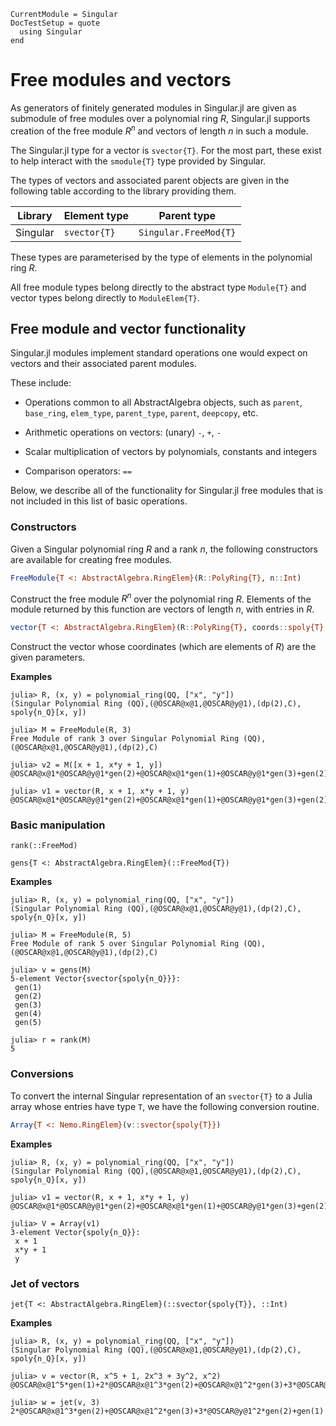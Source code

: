 ```@meta
CurrentModule = Singular
DocTestSetup = quote
  using Singular
end
```

# Free modules and vectors

As generators of finitely generated modules in Singular.jl are given as submodule of
free modules over a polynomial ring $R$, Singular.jl supports creation of the free
module $R^n$ and vectors of length $n$ in such a module.

The Singular.jl type for a vector is `svector{T}`. For the most part, these exist to
help interact with the `smodule{T}` type provided by Singular.

The types of vectors and associated parent objects are given in the following table
according to the library providing them.

 Library        | Element type    | Parent type
----------------|-----------------|--------------------------
Singular        | `svector{T}`    | `Singular.FreeMod{T}`

These types are parameterised by the type of elements in the polynomial ring $R$.

All free module types belong directly to the abstract type `Module{T}` and vector types
belong directly to `ModuleElem{T}`.

## Free module and vector functionality

Singular.jl modules implement standard operations one would expect on vectors and their
associated parent modules.

These include:

 * Operations common to all AbstractAlgebra objects, such as `parent`, `base_ring`,
   `elem_type`, `parent_type`, `parent`, `deepcopy`, etc.

 * Arithmetic operations on vectors: (unary) `-`, `+`, `-`

 * Scalar multiplication of vectors by polynomials, constants and integers

 * Comparison operators: `==`

Below, we describe all of the functionality for Singular.jl free modules that is not
included in this list of basic operations.

### Constructors

Given a Singular polynomial ring $R$ and a rank $n$, the following constructors are
available for creating free modules.

```julia
FreeModule{T <: AbstractAlgebra.RingElem}(R::PolyRing{T}, n::Int)
```

Construct the free module $R^n$ over the polynomial ring $R$. Elements of the module
returned by this function are vectors of length $n$, with entries in $R$.

```julia
vector{T <: AbstractAlgebra.RingElem}(R::PolyRing{T}, coords::spoly{T}...)
```

Construct the vector whose coordinates (which are elements of $R$) are the given
parameters.

**Examples**

```jldoctest
julia> R, (x, y) = polynomial_ring(QQ, ["x", "y"])
(Singular Polynomial Ring (QQ),(@OSCAR@x@1,@OSCAR@y@1),(dp(2),C), spoly{n_Q}[x, y])

julia> M = FreeModule(R, 3)
Free Module of rank 3 over Singular Polynomial Ring (QQ),(@OSCAR@x@1,@OSCAR@y@1),(dp(2),C)

julia> v2 = M([x + 1, x*y + 1, y])
@OSCAR@x@1*@OSCAR@y@1*gen(2)+@OSCAR@x@1*gen(1)+@OSCAR@y@1*gen(3)+gen(2)+gen(1)

julia> v1 = vector(R, x + 1, x*y + 1, y)
@OSCAR@x@1*@OSCAR@y@1*gen(2)+@OSCAR@x@1*gen(1)+@OSCAR@y@1*gen(3)+gen(2)+gen(1)
```

### Basic manipulation


```@docs
rank(::FreeMod)
```

```@docs
gens{T <: AbstractAlgebra.RingElem}(::FreeMod{T})
```

**Examples**

```jldoctest
julia> R, (x, y) = polynomial_ring(QQ, ["x", "y"])
(Singular Polynomial Ring (QQ),(@OSCAR@x@1,@OSCAR@y@1),(dp(2),C), spoly{n_Q}[x, y])

julia> M = FreeModule(R, 5)
Free Module of rank 5 over Singular Polynomial Ring (QQ),(@OSCAR@x@1,@OSCAR@y@1),(dp(2),C)

julia> v = gens(M)
5-element Vector{svector{spoly{n_Q}}}:
 gen(1)
 gen(2)
 gen(3)
 gen(4)
 gen(5)

julia> r = rank(M)
5
```

### Conversions

To convert the internal Singular representation of an `svector{T}` to a Julia array
whose entries have type `T`, we have the following conversion routine.

```julia
Array{T <: Nemo.RingElem}(v::svector{spoly{T}})
```

**Examples**

```jldoctest
julia> R, (x, y) = polynomial_ring(QQ, ["x", "y"])
(Singular Polynomial Ring (QQ),(@OSCAR@x@1,@OSCAR@y@1),(dp(2),C), spoly{n_Q}[x, y])

julia> v1 = vector(R, x + 1, x*y + 1, y)
@OSCAR@x@1*@OSCAR@y@1*gen(2)+@OSCAR@x@1*gen(1)+@OSCAR@y@1*gen(3)+gen(2)+gen(1)

julia> V = Array(v1)
3-element Vector{spoly{n_Q}}:
 x + 1
 x*y + 1
 y
```

### Jet of vectors

```@docs
jet{T <: AbstractAlgebra.RingElem}(::svector{spoly{T}}, ::Int)
```

**Examples**

```jldoctest
julia> R, (x, y) = polynomial_ring(QQ, ["x", "y"])
(Singular Polynomial Ring (QQ),(@OSCAR@x@1,@OSCAR@y@1),(dp(2),C), spoly{n_Q}[x, y])

julia> v = vector(R, x^5 + 1, 2x^3 + 3y^2, x^2)
@OSCAR@x@1^5*gen(1)+2*@OSCAR@x@1^3*gen(2)+@OSCAR@x@1^2*gen(3)+3*@OSCAR@y@1^2*gen(2)+gen(1)

julia> w = jet(v, 3)
2*@OSCAR@x@1^3*gen(2)+@OSCAR@x@1^2*gen(3)+3*@OSCAR@y@1^2*gen(2)+gen(1)
```
